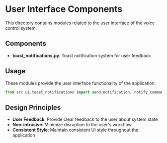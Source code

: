 # User Interface Components

This directory contains modules related to the user interface of the voice control system.

## Components

- **toast_notifications.py**: Toast notification system for user feedback

## Usage

These modules provide the user interface functionality of the application:

```python
from src.ui.toast_notifications import send_notification, notify_command_executed, notify_error
```

## Design Principles

- **User Feedback**: Provide clear feedback to the user about system state
- **Non-intrusive**: Minimize disruption to the user's workflow
- **Consistent Style**: Maintain consistent UI style throughout the application
